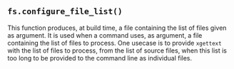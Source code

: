 ## `fs.configure_file_list()`

This function produces, at build time, a file containing the list of files given
as argument. It is used when a command uses, as argument, a file containing the
list of files to process. One usecase is to provide `xgettext` with the list of
files to process, from the list of source files, when this list is too long to
be provided to the command line as individual files.
